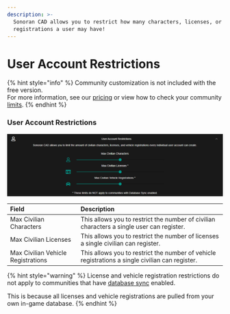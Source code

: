 ```yaml
---
description: >-
  Sonoran CAD allows you to restrict how many characters, licenses, or vehicle
  registrations a user may have!
---
```


# User Account Restrictions

{% hint style="info" %}
Community customization is not included with the free version.  
For more information, see our [pricing](../../pricing/faq/) or view how to check your community [limits](../getting-started/view-your-limits.md).
{% endhint %}

### User Account Restrictions

![Sonoran CAD&apos;s user account restriction configuration](../../.gitbook/assets/restrict.png)

| Field | Description |
| :--- | :--- |
| Max Civilian Characters | This allows you to restrict the number of civilian characters a single user can register. |
| Max Civilian Licenses | This allows you to restrict the number of licenses a single civilian can register. |
| Max Civilian Vehicle Registrations | This allows you to restrict the number of vehicle registrations a single civilian can register. |

{% hint style="warning" %}
License and vehicle registration restrictions do not apply to communities that have [database sync](../../integration-plugins/database-sync-and-merge/) enabled.  
  
This is because all licenses and vehicle registrations are pulled from your own in-game database.
{% endhint %}



